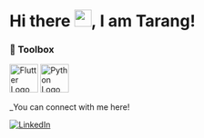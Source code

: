 # Hi there <img src="https://raw.githubusercontent.com/MartinHeinz/MartinHeinz/master/wave.gif" width="30px">, I am Tarang!

<!--
**tarang1998/tarang1998** is a ✨ _special_ ✨ repository because its `README.md` (this file) appears on your GitHub profile.

Here are some ideas to get you started:

- 🔭 - 
- 👯 I’m looking to collaborate on ...
- 🤔 I’m looking for help with ...
- 💬 Ask me about ...
- 📫 How to reach me: ...
- 😄 Pronouns: ...
- ⚡ Fun fact: ...
- 🌱 I’m currently
- 🤓
- ![Top Langs](https://github-readme-stats.vercel.app/api/top-langs/?username=tarang1998)

-->



### 🧰 Toolbox

<img src="https://cdn.worldvectorlogo.com/logos/flutter.svg" alt="Flutter Logo" width="50" height="50"/> <img src="https://cdn.worldvectorlogo.com/logos/python-4.svg" alt="Python Logo" width="50" height="50"/>





<!-- <img alt="Tarang's GitHub stats" align="left" src="https://github-readme-stats.vercel.app/api?username=tarang1998&hide_title=true&hide_border=true&show_icons=true&theme=synthwave&include_all_commits=true&count_private=true"> -->


<!-- social media buttons --> 
_You can connect with me here!

[![LinkedIn][1.2]][1]

<!-- icons with padding -->
[1.2]: https://img.shields.io/badge/linkedin-%230077B5.svg?&style=for-the-badge&logo=linkedin&logoColor=white

<!-- social media links -->
[1]: https://www.linkedin.com/in/tarang-nair-752aa8179/

